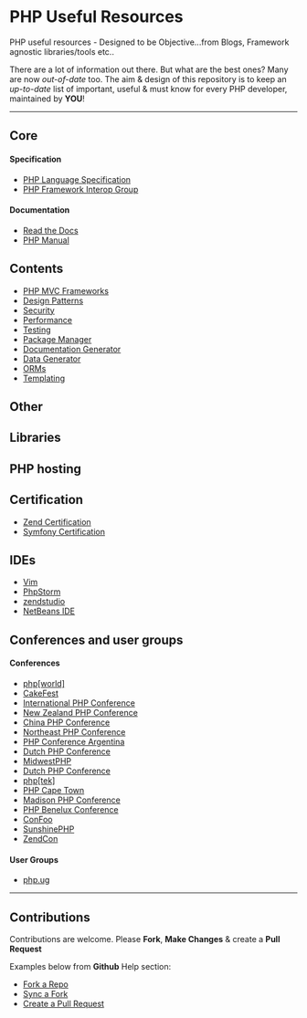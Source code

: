 # PHP Useful Resources

PHP useful resources - Designed to be Objective...from Blogs, Framework agnostic libraries/tools etc..

There are a lot of information out there. But what are the best ones? Many are now *out-of-date* too. The aim & design of this repository is to keep an *up-to-date* list of important, useful & must know for every PHP developer, maintained by **YOU**!

---

## Core

#### Specification

* [PHP Language Specification](https://github.com/php/php-langspec)
* [PHP Framework Interop Group](http://www.php-fig.org)

#### Documentation

* [Read the Docs](https://readthedocs.org)
* [PHP Manual](https://php.net/manual/en/index.php)

## Contents

* [PHP MVC Frameworks](/frameworks.md)
* [Design Patterns](/design-patterns.md)
* [Security](/security.md)
* [Performance](/performance.md)
* [Testing](/testing.md)
* [Package Manager](/package-manager.md)
* [Documentation Generator](/documentation-generator.md)
* [Data Generator](/data-generator.md)
* [ORMs](/orms.md)
* [Templating](/templating.md)


## Other



## Libraries

## PHP hosting

## Certification

* [Zend Certification](http://www.zend.com/en/services/certification)
* [Symfony Certification](http://sensiolabs.com/en/symfony/certification.html)

## IDEs

* [Vim](http://www.vim.org/)
* [PhpStorm](http://www.jetbrains.com/phpstorm/)
* [zendstudio](http://www.zend.com/en/products/studio)
* [NetBeans IDE](https://netbeans.org/)

## Conferences and user groups

#### Conferences

* [php\[world\]](http://world.phparch.com/)
* [CakeFest](http://cakefest.org/)
* [International PHP Conference](http://phpconference.com/)
* [New Zealand PHP Conference](http://www.phpconference.co.nz/)
* [China PHP Conference](http://www.phpconchina.com/)
* [Northeast PHP Conference](http://www.northeastphp.org/)
* [PHP Conference Argentina](http://www.phpconference.com.ar/)
* [Dutch PHP Conference](http://www.phpconference.nl/)
* [MidwestPHP](http://www.midwestphp.org/)
* [Dutch PHP Conference](http://www.phpconference.nl/)
* [php\[tek\]](http://tek.phparch.com/)
* [PHP Cape Town](http://www.phpsouthafrica.com/)
* [Madison PHP Conference](http://www.madisonphpconference.com/)
* [PHP Benelux Conference](http://conference.phpbenelux.eu)
* [ConFoo](http://confoo.ca/)
* [SunshinePHP](http://sunshinephp.com/)
* [ZendCon](http://www.zendcon.com/)

#### User Groups

* [php.ug](http://php.ug/)



---

## Contributions

Contributions are welcome. Please **Fork**, **Make Changes** & create a **Pull Request**

Examples below from **Github** Help section:

* [Fork a Repo](https://help.github.com/articles/fork-a-repo)
* [Sync a Fork](https://help.github.com/articles/syncing-a-fork)
* [Create a Pull Request](https://help.github.com/articles/creating-a-pull-request)
